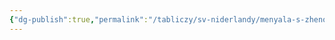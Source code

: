 ```yaml
---
{"dg-publish":true,"permalink":"/tabliczy/sv-niderlandy/menyala-s-zhenoj/","dgPassFrontmatter":true}
---
```



